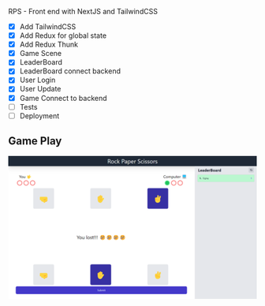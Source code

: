 RPS - Front end with NextJS and TailwindCSS

- [x] Add TailwindCSS
- [x] Add Redux for global state
- [x] Add Redux Thunk 
- [x] Game Scene
- [x] LeaderBoard
- [x] LeaderBoard connect backend
- [x] User Login
- [x] User Update
- [x] Game Connect to backend
- [ ] Tests
- [ ] Deployment

## Game Play

[![Game Play](https://github.com/ogtayhuseynov0/rps-front/raw/main/ss-Game.png)](https://github.com/ogtayhuseynov0/rps-front/raw/main/gameplay.mp4)


